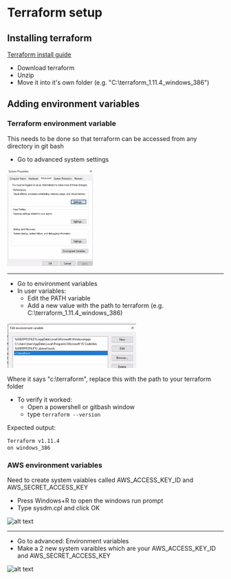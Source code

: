 # Terraform setup

## Installing terraform

[Terraform install guide](https://developer.hashicorp.com/terraform/tutorials/aws-get-started/install-cli)

- Download terraform
- Unzip
- Move it into it's own folder (e.g. "C:\terraform_1.11.4_windows_386")

## Adding environment variables

### Terraform environment variable

This needs to be done so that terraform can be accessed from any directory in git bash

- Go to advanced system settings

<img src="./Images/advanced_settings.png" alt="alt text" width="200"/>

----
- Go to environment variables
- In user variables:
  - Edit the PATH variable
  - Add a new value with the path to terraform (e.g. C:\terraform_1.11.4_windows_386)

<img src="./Images/evs.png" alt="alt text" width="300"/>

Where it says "c:\terraform", replace this with the path to your terraform folder

- To verify it worked:
  - Open a powershell or gitbash window
  - type ```terraform --version```

Expected output:
```
Terraform v1.11.4
on windows_386
```

### AWS environment variables

Need to create system vaiables called AWS_ACCESS_KEY_ID and AWS_SECRET_ACCESS_KEY

- Press Windows+R to open the windows run prompt
- Type sysdm.cpl and click OK
  

<img src="https://phoenixnap.com/kb/wp-content/uploads/2021/04/setting-environment-variables-in-windows-06.png" alt="alt text" width="300"/>

---
- Go to advanced: Environment variables
- Make a 2 new system varaibles which are your AWS_ACCESS_KEY_ID and AWS_SECRET_ACCESS_KEY

<img src="https://phoenixnap.com/kb/wp-content/uploads/2021/04/setting-environment-variables-in-windows-09.png" alt="alt text" width="400"/>